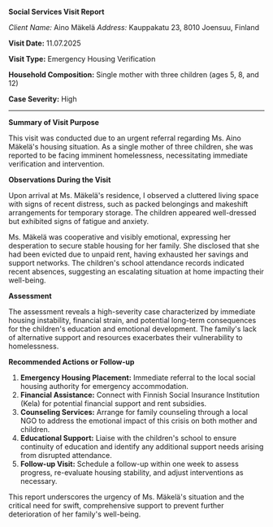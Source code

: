 **Social Services Visit Report**

*Client Name:* Aino Mäkelä
*Address:* Kauppakatu 23, 8010 Joensuu, Finland

**Visit Date:** 11.07.2025

**Visit Type:** Emergency Housing Verification

**Household Composition:** Single mother with three children (ages 5, 8, and 12)

**Case Severity:** High

---

**Summary of Visit Purpose**

This visit was conducted due to an urgent referral regarding Ms. Aino Mäkelä's housing situation. As a single mother of three children, she was reported to be facing imminent homelessness, necessitating immediate verification and intervention.

**Observations During the Visit**

Upon arrival at Ms. Mäkelä's residence, I observed a cluttered living space with signs of recent distress, such as packed belongings and makeshift arrangements for temporary storage. The children appeared well-dressed but exhibited signs of fatigue and anxiety.

Ms. Mäkelä was cooperative and visibly emotional, expressing her desperation to secure stable housing for her family. She disclosed that she had been evicted due to unpaid rent, having exhausted her savings and support networks. The children's school attendance records indicated recent absences, suggesting an escalating situation at home impacting their well-being.

**Assessment**

The assessment reveals a high-severity case characterized by immediate housing instability, financial strain, and potential long-term consequences for the children's education and emotional development. The family's lack of alternative support and resources exacerbates their vulnerability to homelessness.

**Recommended Actions or Follow-up**

1. **Emergency Housing Placement:** Immediate referral to the local social housing authority for emergency accommodation.
2. **Financial Assistance:** Connect with Finnish Social Insurance Institution (Kela) for potential financial support and rent subsidies.
3. **Counseling Services:** Arrange for family counseling through a local NGO to address the emotional impact of this crisis on both mother and children.
4. **Educational Support:** Liaise with the children's school to ensure continuity of education and identify any additional support needs arising from disrupted attendance.
5. **Follow-up Visit:** Schedule a follow-up within one week to assess progress, re-evaluate housing stability, and adjust interventions as necessary.

This report underscores the urgency of Ms. Mäkelä's situation and the critical need for swift, comprehensive support to prevent further deterioration of her family's well-being.